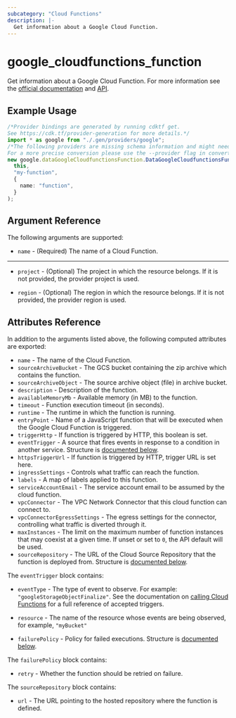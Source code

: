 ```yaml
---
subcategory: "Cloud Functions"
description: |-
  Get information about a Google Cloud Function.
---
```


# google\_cloudfunctions\_function

Get information about a Google Cloud Function. For more information see
the [official documentation](https://cloud.google.com/functions/docs/)
and [API](https://cloud.google.com/functions/docs/apis).

## Example Usage

```typescript
/*Provider bindings are generated by running cdktf get.
See https://cdk.tf/provider-generation for more details.*/
import * as google from "./.gen/providers/google";
/*The following providers are missing schema information and might need manual adjustments to synthesize correctly: google.
For a more precise conversion please use the --provider flag in convert.*/
new google.dataGoogleCloudfunctionsFunction.DataGoogleCloudfunctionsFunction(
  this,
  "my-function",
  {
    name: "function",
  }
);

```

## Argument Reference

The following arguments are supported:

* `name` - (Required) The name of a Cloud Function.

***

*   `project` - (Optional) The project in which the resource belongs. If it
    is not provided, the provider project is used.

*   `region` - (Optional) The region in which the resource belongs. If it
    is not provided, the provider region is used.

## Attributes Reference

In addition to the arguments listed above, the following computed attributes are
exported:

* `name` - The name of the Cloud Function.
* `sourceArchiveBucket` - The GCS bucket containing the zip archive which contains the function.
* `sourceArchiveObject` - The source archive object (file) in archive bucket.
* `description` - Description of the function.
* `availableMemoryMb` - Available memory (in MB) to the function.
* `timeout` - Function execution timeout (in seconds).
* `runtime` - The runtime in which the function is running.
* `entryPoint` - Name of a JavaScript function that will be executed when the Google Cloud Function is triggered.
* `triggerHttp` - If function is triggered by HTTP, this boolean is set.
* `eventTrigger` - A source that fires events in response to a condition in another service. Structure is [documented below](#nested_event_trigger).
* `httpsTriggerUrl` - If function is triggered by HTTP, trigger URL is set here.
* `ingressSettings` - Controls what traffic can reach the function.
* `labels` - A map of labels applied to this function.
* `serviceAccountEmail` - The service account email to be assumed by the cloud function.
* `vpcConnector` - The VPC Network Connector that this cloud function can connect to.
* `vpcConnectorEgressSettings` - The egress settings for the connector, controlling what traffic is diverted through it.
* `maxInstances` - The limit on the maximum number of function instances that may coexist at a given time. If unset or set to `0`, the API default will be used.
* `sourceRepository` - The URL of the Cloud Source Repository that the function is deployed from. Structure is [documented below](#nested_source_repository).

<a name="nested_event_trigger"></a>The `eventTrigger` block contains:

*   `eventType` - The type of event to observe. For example: `"googleStorageObjectFinalize"`.
    See the documentation on [calling Cloud Functions](https://cloud.google.com/functions/docs/calling/)
    for a full reference of accepted triggers.

*   `resource` - The name of the resource whose events are being observed, for example, `"myBucket"`

*   `failurePolicy` - Policy for failed executions. Structure is [documented below](#nested_failure_policy).

<a name="nested_failure_policy"></a>The `failurePolicy` block contains:

* `retry` - Whether the function should be retried on failure.

<a name="nested_source_repository"></a>The `sourceRepository` block contains:

* `url` - The URL pointing to the hosted repository where the function is defined.
